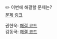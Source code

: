 ✏️ 이번에 해결할 문제는? <br>
[문제 링크](https://www.acmicpc.net/problem/1021)

권현욱: [해결 코드]() <br>
김동국: [해결 코드]() <br>
